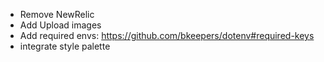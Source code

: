 - Remove NewRelic
- Add Upload images
- Add required envs: https://github.com/bkeepers/dotenv#required-keys
- integrate style palette
